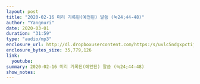 ```yaml
---
layout: post
title: "2020-02-16 미리 기록된(예언된) 말씀 (눅24;44-48)"
author: "Yangnuri"
date: 2020-03-01
duration: "31:59"
type: "audio/mp3"
enclosure_url: http://dl.dropboxusercontent.com/https:/s/uvlc5ndgxpctiju/yangnurichurch200216.mp3
enclosure_bytes_size: 35,779,126
link:
  youtube: 
summary: 2020-02-16 미리 기록된(예언된) 말씀 (눅24;44-48)
show_notes:
---
```

